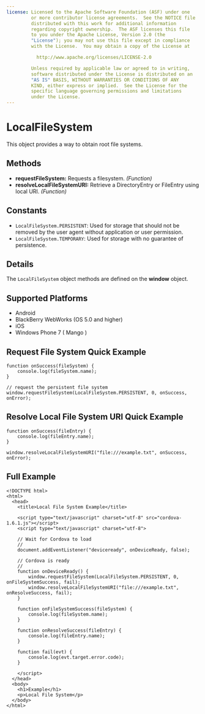 ```yaml
---
license: Licensed to the Apache Software Foundation (ASF) under one
         or more contributor license agreements.  See the NOTICE file
         distributed with this work for additional information
         regarding copyright ownership.  The ASF licenses this file
         to you under the Apache License, Version 2.0 (the
         "License"); you may not use this file except in compliance
         with the License.  You may obtain a copy of the License at

           http://www.apache.org/licenses/LICENSE-2.0

         Unless required by applicable law or agreed to in writing,
         software distributed under the License is distributed on an
         "AS IS" BASIS, WITHOUT WARRANTIES OR CONDITIONS OF ANY
         KIND, either express or implied.  See the License for the
         specific language governing permissions and limitations
         under the License.
---
```


LocalFileSystem
===============

This object provides a way to obtain root file systems.

Methods
----------

- __requestFileSystem:__ Requests a filesystem. _(Function)_
- __resolveLocalFileSystemURI:__ Retrieve a DirectoryEntry or FileEntry using local URI. _(Function)_

Constants
---------

- `LocalFileSystem.PERSISTENT`: Used for storage that should not be removed by the user agent without application or user permission.
- `LocalFileSystem.TEMPORARY`: Used for storage with no guarantee of persistence.

Details
-------

The `LocalFileSystem` object methods are defined on the __window__ object.

Supported Platforms
-------------------

- Android
- BlackBerry WebWorks (OS 5.0 and higher)
- iOS
- Windows Phone 7 ( Mango )

Request File System Quick Example
---------------------------------

	function onSuccess(fileSystem) {
		console.log(fileSystem.name);
	}
	
	// request the persistent file system
	window.requestFileSystem(LocalFileSystem.PERSISTENT, 0, onSuccess, onError);

Resolve Local File System URI Quick Example
-------------------------------------------

	function onSuccess(fileEntry) {
		console.log(fileEntry.name);
	}

	window.resolveLocalFileSystemURI("file:///example.txt", onSuccess, onError);
	
Full Example
------------


    <!DOCTYPE html>
    <html>
      <head>
        <title>Local File System Example</title>

        <script type="text/javascript" charset="utf-8" src="cordova-1.6.1.js"></script>
        <script type="text/javascript" charset="utf-8">

        // Wait for Cordova to load
        //
        document.addEventListener("deviceready", onDeviceReady, false);

        // Cordova is ready
        //
        function onDeviceReady() {
			window.requestFileSystem(LocalFileSystem.PERSISTENT, 0, onFileSystemSuccess, fail);
			window.resolveLocalFileSystemURI("file:///example.txt", onResolveSuccess, fail);
        }

		function onFileSystemSuccess(fileSystem) {
			console.log(fileSystem.name);
		}

		function onResolveSuccess(fileEntry) {
			console.log(fileEntry.name);
		}
		
		function fail(evt) {
			console.log(evt.target.error.code);
		}
		
        </script>
      </head>
      <body>
        <h1>Example</h1>
        <p>Local File System</p>
      </body>
    </html>

